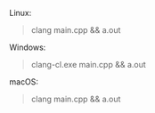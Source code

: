 Linux:

> clang main.cpp && a.out

Windows:

> clang-cl.exe main.cpp && a.out

macOS:

> clang main.cpp && a.out
